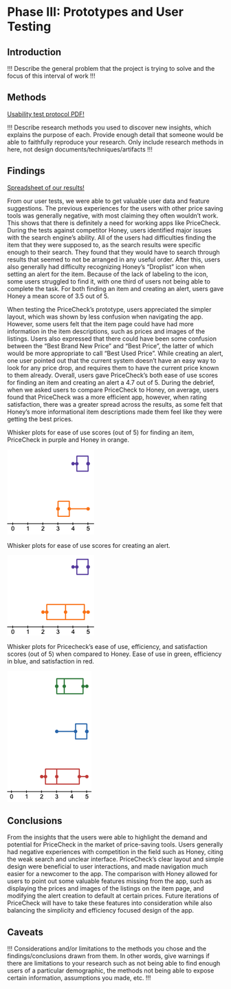 # Phase III: Prototypes and User Testing

## Introduction

!!! Describe the general problem that the project is trying to solve and the focus of this interval of work !!!

## Methods

[Usability test protocol PDF!](protocol.pdf)

!!! Describe research methods you used to discover new insights, which explains the purpose of each. Provide enough detail that someone would be able to faithfully reproduce your research. Only include research methods in here, not design documents/techniques/artifacts !!!

## Findings

[Spreadsheet of our results!](https://docs.google.com/spreadsheets/d/13pTX2hT4gQKe3u2hVPQc0UNdrYdhTEd_dF8wrpG-Pyk/edit?usp=sharing)

From our user tests, we were able to get valuable user data and feature suggestions.  The previous experiences for the users with other price saving tools was generally negative, with most claiming they often wouldn’t work.  This shows that there is definitely a need for working apps like PriceCheck.  During the tests against competitor Honey, users identified major issues with the search engine’s ability.  All of the users had difficulties finding the item that they were supposed to, as the search results were specific enough to their search.  They found that they would have to search through results that seemed to not be arranged in any useful order.  After this, users also generally had difficulty recognizing Honey’s “Droplist” icon when setting an alert for the item.  Because of the lack of labeling to the icon, some users struggled to find it, with one third of users not being able to complete the task.  For both finding an item and creating an alert, users gave Honey a mean score of 3.5 out of 5.

When testing the PriceCheck’s prototype, users appreciated the simpler layout, which was shown by less confusion when navigating the app.  However, some users felt that the item page could have had more information in the item descriptions, such as prices and images of the listings.  Users also expressed that there could have been some confusion between the “Best Brand New Price” and “Best Price”, the latter of which would be more appropriate to call “Best Used Price”.  While creating an alert, one user pointed out that the current system doesn’t have an easy way to look for any price drop, and requires them to have the current price known to them already.  Overall, users gave PriceCheck’s both ease of use scores for finding an item and creating an alert a 4.7 out of 5.  During the debrief, when we asked users to compare PriceCheck to Honey, on average, users found that PriceCheck was a more efficient app, however, when rating satisfaction, there was a greater spread across the results, as some felt that Honey’s more informational item descriptions made them feel like they were getting the best prices.

Whisker plots for ease of use scores (out of 5) for finding an item, PriceCheck in purple and Honey in orange.

![finding-item](finding-item.png)

Whisker plots for ease of use scores for creating an alert.

![creating-alert](creating-alert.png)

Whisker plots for Pricecheck’s ease of use, efficiency, and satisfaction scores (out of 5) when compared to Honey.  Ease of use in green, efficiency in blue, and satisfaction in red.

![comparisons](comparisons.png)

## Conclusions

From the insights that the users were able to highlight the demand and potential for PriceCheck in the market of price-saving tools.  Users generally had negative experiences with competition in the field such as Honey, citing the weak search and unclear interface.  PriceCheck’s clear layout and simple design were beneficial to user interactions, and made navigation much easier for a newcomer to the app.  The comparison with Honey allowed for users to point out some valuable features missing from the app, such as displaying the prices and images of the listings on the item page, and modifying the alert creation to default at certain prices.  Future iterations of PriceCheck will have to take these features into consideration while also balancing the simplicity and efficiency focused design of the app.

## Caveats

!!! Considerations and/or limitations to the methods you chose and the findings/conclusions drawn from them. In other words, give warnings if there are limitations to your research such as not being able to find enough users of a particular demographic, the methods not being able to expose certain information, assumptions you made, etc. !!!
